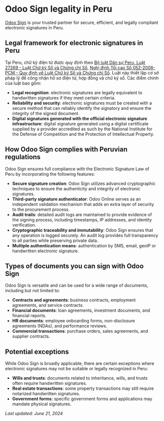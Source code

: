 # Odoo Sign legality in Peru

[Odoo Sign](../sign.md) is your trusted partner for secure, efficient, and legally compliant
electronic signatures in Peru.

## Legal framework for electronic signatures in Peru

Tại Peru, chữ ký điện tử được quy định theo [Bộ luật Dân sự Peru, Luật 27269 - Luật Chữ ký Số và Chứng chỉ Số](https://webfiles-sc1.blackbaud.com/files/support/helpfiles/npoconnect/content/resources/attachments/peru-law-295-civil-code.pdf), [Nghị định Tối cao Số 052-2008-PCM - Quy định về Luật Chữ ký Số và Chứng chỉ Số](https://www.gob.pe/institucion/pcm/normas-legales/292462-052-2008-pcm). Luật này thiết lập cơ sở pháp lý để công nhận hồ sơ điện tử, hợp đồng và chữ ký số. Các điểm chính của luật bao gồm:

- **Legal recognition**: electronic signatures are legally equivalent to handwritten signatures if
  they meet certain criteria.
- **Reliability and security**: electronic signatures must be created with a secure method that can
  reliably identify the signatory and ensure the integrity of the signed document.
- **Digital signatures generated with the official electronic signature infrastructure**: digital
  signature generated using a digital certificate supplied by a provider accredited as such by the
  National Institute for the Defense of Competition and the Protection of Intellectual Property.

## How Odoo Sign complies with Peruvian regulations

Odoo Sign ensures full compliance with the Electronic Signature Law of Peru by incorporating the
following features:

- **Secure signature creation**: Odoo Sign utilizes advanced cryptographic techniques to ensure the
  authenticity and integrity of electronic signatures.
- **Third-party signature authenticator**: Odoo Online serves as an independent validation mechanism
  that adds an extra layer of security to the procurement process.
- **Audit trails**: detailed audit logs are maintained to provide evidence of the signing process,
  including timestamps, IP addresses, and identity verification.
- **Cryptographic traceability and immutability**: Odoo Sign ensures that any operation is logged
  securely. An audit log provides full transparency to all parties while preserving private data.
- **Multiple authentication means**: authentication by SMS, email, geoIP or handwritten electronic
  signature.

## Types of documents you can sign with Odoo Sign

Odoo Sign is versatile and can be used for a wide range of documents, including but not limited to:

- **Contracts and agreements**: business contracts, employment agreements, and service contracts.
- **Financial documents**: loan agreements, investment documents, and financial reports.
- **HR documents**: employee onboarding forms, non-disclosure agreements (NDAs), and performance
  reviews.
- **Commercial transactions**: purchase orders, sales agreements, and supplier contracts.

## Potential exceptions

While Odoo Sign is broadly applicable, there are certain exceptions where electronic signatures may
not be suitable or legally recognized in Peru:

- **Wills and trusts**: documents related to inheritance, wills, and trusts often require
  handwritten signatures.
- **Real estate transactions**: some property transactions may still require notarized handwritten
  signatures.
- **Government forms**: specific government forms and applications may mandate physical signatures.

*Last updated: June 21, 2024*
